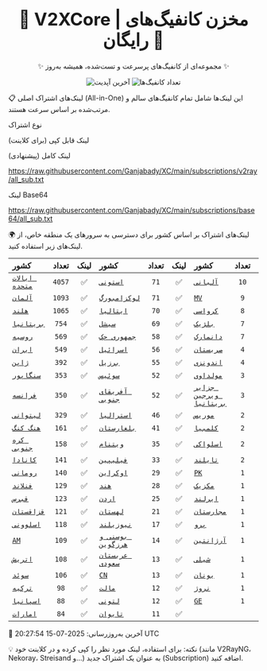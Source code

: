 <div align="center">
<h1 style="font-size: 2.5em; font-weight: bold;">🚀 V2XCore | مخزن کانفیگ‌های رایگان 🚀</h1>
<p>✨ مجموعه‌ای از کانفیگ‌های پرسرعت و تست‌شده، همیشه به‌روز ✨</p>

<p>
<img src="https://img.shields.io/badge/Updated-2025-07-15 20:27:54 UTC-blue?style=for-the-badge&logo=github" alt="آخرین آپدیت">
<img src="https://img.shields.io/badge/Configs-20948-green?style=for-the-badge&logo=serverless" alt="تعداد کانفیگ‌ها">
</p>
</div>

📋 لینک‌های اشتراک اصلی (All-in-One)
این لینک‌ها شامل تمام کانفیگ‌های سالم و مرتب‌شده بر اساس سرعت هستند.

نوع اشتراک

لینک قابل کپی (برای کلاینت)

لینک کامل (پیشنهادی)

https://raw.githubusercontent.com/Ganjabady/XC/main/subscriptions/v2ray/all_sub.txt

لینک Base64

https://raw.githubusercontent.com/Ganjabady/XC/main/subscriptions/base64/all_sub.txt

🌍 لینک‌های اشتراک بر اساس کشور
برای دسترسی به سرورهای یک منطقه خاص، از لینک‌های زیر استفاده کنید.

| کشور | تعداد | لینک | کشور | تعداد | لینک | کشور | تعداد | لینک |
| :--- | :---: | :---: | :--- | :---: | :---: | :--- | :---: | :---: |
| [`ایالات متحده`](https://raw.githubusercontent.com/Ganjabady/XC/main/subscriptions/regions/US.txt) | `4057` | ✅ | [`استونی`](https://raw.githubusercontent.com/Ganjabady/XC/main/subscriptions/regions/EE.txt) | `71` | ✅ | [`آلبانی`](https://raw.githubusercontent.com/Ganjabady/XC/main/subscriptions/regions/AL.txt) | `10` | ✅ |
| [`آلمان`](https://raw.githubusercontent.com/Ganjabady/XC/main/subscriptions/regions/DE.txt) | `1093` | ✅ | [`لوکزامبورگ`](https://raw.githubusercontent.com/Ganjabady/XC/main/subscriptions/regions/LU.txt) | `71` | ✅ | [`MV`](https://raw.githubusercontent.com/Ganjabady/XC/main/subscriptions/regions/MV.txt) | `9` | ✅ |
| [`هلند`](https://raw.githubusercontent.com/Ganjabady/XC/main/subscriptions/regions/NL.txt) | `1065` | ✅ | [`ایتالیا`](https://raw.githubusercontent.com/Ganjabady/XC/main/subscriptions/regions/IT.txt) | `70` | ✅ | [`کرواسی`](https://raw.githubusercontent.com/Ganjabady/XC/main/subscriptions/regions/HR.txt) | `8` | ✅ |
| [`بریتانیا`](https://raw.githubusercontent.com/Ganjabady/XC/main/subscriptions/regions/GB.txt) | `754` | ✅ | [`سیشل`](https://raw.githubusercontent.com/Ganjabady/XC/main/subscriptions/regions/SC.txt) | `69` | ✅ | [`بلژیک`](https://raw.githubusercontent.com/Ganjabady/XC/main/subscriptions/regions/BE.txt) | `7` | ✅ |
| [`روسیه`](https://raw.githubusercontent.com/Ganjabady/XC/main/subscriptions/regions/RU.txt) | `569` | ✅ | [`جمهوری چک`](https://raw.githubusercontent.com/Ganjabady/XC/main/subscriptions/regions/CZ.txt) | `58` | ✅ | [`دانمارک`](https://raw.githubusercontent.com/Ganjabady/XC/main/subscriptions/regions/DK.txt) | `7` | ✅ |
| [`ایران`](https://raw.githubusercontent.com/Ganjabady/XC/main/subscriptions/regions/IR.txt) | `549` | ✅ | [`اسرائیل`](https://raw.githubusercontent.com/Ganjabady/XC/main/subscriptions/regions/IL.txt) | `56` | ✅ | [`صربستان`](https://raw.githubusercontent.com/Ganjabady/XC/main/subscriptions/regions/RS.txt) | `4` | ✅ |
| [`ژاپن`](https://raw.githubusercontent.com/Ganjabady/XC/main/subscriptions/regions/JP.txt) | `392` | ✅ | [`برزیل`](https://raw.githubusercontent.com/Ganjabady/XC/main/subscriptions/regions/BR.txt) | `55` | ✅ | [`اندونزی`](https://raw.githubusercontent.com/Ganjabady/XC/main/subscriptions/regions/ID.txt) | `4` | ✅ |
| [`سنگاپور`](https://raw.githubusercontent.com/Ganjabady/XC/main/subscriptions/regions/SG.txt) | `353` | ✅ | [`سوئیس`](https://raw.githubusercontent.com/Ganjabady/XC/main/subscriptions/regions/CH.txt) | `52` | ✅ | [`مولداوی`](https://raw.githubusercontent.com/Ganjabady/XC/main/subscriptions/regions/MD.txt) | `3` | ✅ |
| [`فرانسه`](https://raw.githubusercontent.com/Ganjabady/XC/main/subscriptions/regions/FR.txt) | `350` | ✅ | [`آفریقای جنوبی`](https://raw.githubusercontent.com/Ganjabady/XC/main/subscriptions/regions/ZA.txt) | `52` | ✅ | [`جزایر ویرجین بریتانیا`](https://raw.githubusercontent.com/Ganjabady/XC/main/subscriptions/regions/VG.txt) | `3` | ✅ |
| [`لیتوانی`](https://raw.githubusercontent.com/Ganjabady/XC/main/subscriptions/regions/LT.txt) | `329` | ✅ | [`استرالیا`](https://raw.githubusercontent.com/Ganjabady/XC/main/subscriptions/regions/AU.txt) | `46` | ✅ | [`موریس`](https://raw.githubusercontent.com/Ganjabady/XC/main/subscriptions/regions/MU.txt) | `2` | ✅ |
| [`هنگ کنگ`](https://raw.githubusercontent.com/Ganjabady/XC/main/subscriptions/regions/HK.txt) | `161` | ✅ | [`بلغارستان`](https://raw.githubusercontent.com/Ganjabady/XC/main/subscriptions/regions/BG.txt) | `41` | ✅ | [`کلمبیا`](https://raw.githubusercontent.com/Ganjabady/XC/main/subscriptions/regions/CO.txt) | `2` | ✅ |
| [`کره جنوبی`](https://raw.githubusercontent.com/Ganjabady/XC/main/subscriptions/regions/KR.txt) | `158` | ✅ | [`ویتنام`](https://raw.githubusercontent.com/Ganjabady/XC/main/subscriptions/regions/VN.txt) | `35` | ✅ | [`اسلواکی`](https://raw.githubusercontent.com/Ganjabady/XC/main/subscriptions/regions/SK.txt) | `2` | ✅ |
| [`کانادا`](https://raw.githubusercontent.com/Ganjabady/XC/main/subscriptions/regions/CA.txt) | `141` | ✅ | [`فیلیپین`](https://raw.githubusercontent.com/Ganjabady/XC/main/subscriptions/regions/PH.txt) | `33` | ✅ | [`تایلند`](https://raw.githubusercontent.com/Ganjabady/XC/main/subscriptions/regions/TH.txt) | `2` | ✅ |
| [`رومانی`](https://raw.githubusercontent.com/Ganjabady/XC/main/subscriptions/regions/RO.txt) | `140` | ✅ | [`اوکراین`](https://raw.githubusercontent.com/Ganjabady/XC/main/subscriptions/regions/UA.txt) | `29` | ✅ | [`PK`](https://raw.githubusercontent.com/Ganjabady/XC/main/subscriptions/regions/PK.txt) | `1` | ✅ |
| [`فنلاند`](https://raw.githubusercontent.com/Ganjabady/XC/main/subscriptions/regions/FI.txt) | `129` | ✅ | [`هند`](https://raw.githubusercontent.com/Ganjabady/XC/main/subscriptions/regions/IN.txt) | `28` | ✅ | [`مکزیک`](https://raw.githubusercontent.com/Ganjabady/XC/main/subscriptions/regions/MX.txt) | `1` | ✅ |
| [`قبرس`](https://raw.githubusercontent.com/Ganjabady/XC/main/subscriptions/regions/CY.txt) | `123` | ✅ | [`اردن`](https://raw.githubusercontent.com/Ganjabady/XC/main/subscriptions/regions/JO.txt) | `25` | ✅ | [`ایرلند`](https://raw.githubusercontent.com/Ganjabady/XC/main/subscriptions/regions/IE.txt) | `1` | ✅ |
| [`قزاقستان`](https://raw.githubusercontent.com/Ganjabady/XC/main/subscriptions/regions/KZ.txt) | `121` | ✅ | [`لهستان`](https://raw.githubusercontent.com/Ganjabady/XC/main/subscriptions/regions/PL.txt) | `21` | ✅ | [`مجارستان`](https://raw.githubusercontent.com/Ganjabady/XC/main/subscriptions/regions/HU.txt) | `1` | ✅ |
| [`اسلوونی`](https://raw.githubusercontent.com/Ganjabady/XC/main/subscriptions/regions/SI.txt) | `118` | ✅ | [`نیوزیلند`](https://raw.githubusercontent.com/Ganjabady/XC/main/subscriptions/regions/NZ.txt) | `17` | ✅ | [`پرو`](https://raw.githubusercontent.com/Ganjabady/XC/main/subscriptions/regions/PE.txt) | `1` | ✅ |
| [`AM`](https://raw.githubusercontent.com/Ganjabady/XC/main/subscriptions/regions/AM.txt) | `109` | ✅ | [`بوسنی و هرزگوین`](https://raw.githubusercontent.com/Ganjabady/XC/main/subscriptions/regions/BA.txt) | `14` | ✅ | [`آرژانتین`](https://raw.githubusercontent.com/Ganjabady/XC/main/subscriptions/regions/AR.txt) | `1` | ✅ |
| [`اتریش`](https://raw.githubusercontent.com/Ganjabady/XC/main/subscriptions/regions/AT.txt) | `108` | ✅ | [`عربستان سعودی`](https://raw.githubusercontent.com/Ganjabady/XC/main/subscriptions/regions/SA.txt) | `13` | ✅ | [`شیلی`](https://raw.githubusercontent.com/Ganjabady/XC/main/subscriptions/regions/CL.txt) | `1` | ✅ |
| [`سوئد`](https://raw.githubusercontent.com/Ganjabady/XC/main/subscriptions/regions/SE.txt) | `106` | ✅ | [`CN`](https://raw.githubusercontent.com/Ganjabady/XC/main/subscriptions/regions/CN.txt) | `13` | ✅ | [`یونان`](https://raw.githubusercontent.com/Ganjabady/XC/main/subscriptions/regions/GR.txt) | `1` | ✅ |
| [`ترکیه`](https://raw.githubusercontent.com/Ganjabady/XC/main/subscriptions/regions/TR.txt) | `98` | ✅ | [`مالت`](https://raw.githubusercontent.com/Ganjabady/XC/main/subscriptions/regions/MT.txt) | `12` | ✅ | [`نروژ`](https://raw.githubusercontent.com/Ganjabady/XC/main/subscriptions/regions/NO.txt) | `1` | ✅ |
| [`اسپانیا`](https://raw.githubusercontent.com/Ganjabady/XC/main/subscriptions/regions/ES.txt) | `88` | ✅ | [`لتونی`](https://raw.githubusercontent.com/Ganjabady/XC/main/subscriptions/regions/LV.txt) | `12` | ✅ | [`GE`](https://raw.githubusercontent.com/Ganjabady/XC/main/subscriptions/regions/GE.txt) | `1` | ✅ |
| [`امارات`](https://raw.githubusercontent.com/Ganjabady/XC/main/subscriptions/regions/AE.txt) | `84` | ✅ | [`تایوان`](https://raw.githubusercontent.com/Ganjabady/XC/main/subscriptions/regions/TW.txt) | `11` | ✅ |  |  |  |


🔄 آخرین به‌روزرسانی: 2025-07-15 20:27:54 UTC

💡 نکته: برای استفاده، لینک مورد نظر را کپی کرده و در کلاینت خود (مانند V2RayNG، Nekoray، Streisand و...) به عنوان یک اشتراک جدید (Subscription) اضافه کنید.
